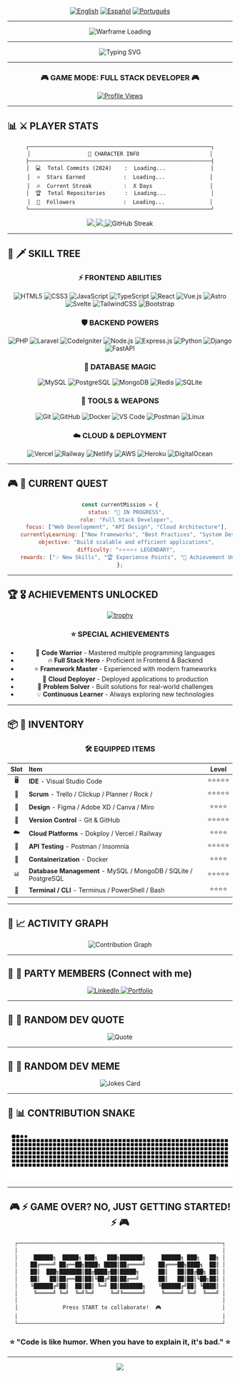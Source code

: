 <div align="center">

<!-- LANGUAGE SELECTOR -->
[![English](https://img.shields.io/badge/Language-English-blue?style=for-the-badge)](./README.md)
[![Español](https://img.shields.io/badge/Idioma-Español-red?style=for-the-badge)](./README_ES.md)
[![Português](https://img.shields.io/badge/Idioma-Português-green?style=for-the-badge)](./README_PT.md)

---

<!-- PIXEL ART GIF -->
<p align="center">
  <img src="https://media1.tenor.com/m/tQF9ESKjRaUAAAAd/warframe-warframe-loading.gif" alt="Warframe Loading" width="600" />
</p>

---

<!-- ANIMATED TITLE -->
<img src="https://readme-typing-svg.herokuapp.com?font=Press+Start+2P&size=40&duration=3000&pause=1000&color=00FF41&center=true&vCenter=true&width=800&height=100&lines=PLAYER+SELECT;%3E+YOUR_NAME+%3C;LEVEL+99+DEVELOPER" alt="Typing SVG" />

---

### 🎮 **GAME MODE: FULL STACK DEVELOPER** 🎮

[![Profile Views](https://komarev.com/ghpvc/?username=GMSantiago-Dev&color=brightgreen&style=for-the-badge&label=PROFILE+VIEWS)](https://github.com/GMSantiago-Dev)

</div>

---

## 📊 ⚔️ PLAYER STATS

<div align="center">

<!-- PLAYER STATS -->

```
┌─────────────────────────────────────────────────────────┐
│                  🎯 CHARACTER INFO                      │
├─────────────────────────────────────────────────────────┤
│  💻  Total Commits (2024)    :  Loading...              │
│  ⭐  Stars Earned            :  Loading...              │
│  🔥  Current Streak          :  X Days                  │
│  🏆  Total Repositories      :  Loading...              │
│  👥  Followers               :  Loading...              │
└─────────────────────────────────────────────────────────┘
```

<!-- GITHUB STATS -->
<a href="https://github.com/GMSantiago-Dev">
  <img height="170em" src="https://github-readme-stats.vercel.app/api?username=GMSantiago-Dev&show_icons=true&theme=radical&include_all_commits=true&count_private=true&hide_border=true&bg_color=0D1117&title_color=00FF41&icon_color=00FF41&text_color=FFFFFF&cache_seconds=86400&rank_icon=github"/>
</a>
<a href="https://github.com/GMSantiago-Dev">
  <img height="170em" src="https://github-readme-stats.vercel.app/api/top-langs/?username=GMSantiago-Dev&layout=compact&langs_count=8&theme=radical&hide_border=true&bg_color=0D1117&title_color=00FF41&text_color=FFFFFF&cache_seconds=86400&card_width=320"/>
</a>

<!-- STREAK STATS -->
<img src="https://streak-stats.demolab.com/?user=GMSantiago-Dev&theme=radical&hide_border=true&background=0D1117&stroke=00FF41&ring=00FF41&fire=FF6D00&currStreakLabel=00FF41" alt="GitHub Streak"/>

</div>

---

## 🎯 🗡️ SKILL TREE

<div align="center">

### ⚡ **FRONTEND ABILITIES**
<img src="https://img.shields.io/badge/HTML5-E34F26?style=for-the-badge&logo=html5&logoColor=white" alt="HTML5" style="pointer-events: none;">
<img src="https://img.shields.io/badge/CSS3-1572B6?style=for-the-badge&logo=css3&logoColor=white" alt="CSS3" style="pointer-events: none;">
<img src="https://img.shields.io/badge/JavaScript-F7DF1E?style=for-the-badge&logo=javascript&logoColor=black" alt="JavaScript" style="pointer-events: none;">
<img src="https://img.shields.io/badge/TypeScript-007ACC?style=for-the-badge&logo=typescript&logoColor=white" alt="TypeScript" style="pointer-events: none;">
<img src="https://img.shields.io/badge/React-20232A?style=for-the-badge&logo=react&logoColor=61DAFB" alt="React" style="pointer-events: none;">
<img src="https://img.shields.io/badge/Vue.js-35495E?style=for-the-badge&logo=vue.js&logoColor=4FC08D" alt="Vue.js" style="pointer-events: none;">
<img src="https://img.shields.io/badge/Astro-FF5D01?style=for-the-badge&logo=astro&logoColor=white" alt="Astro" style="pointer-events: none;">
<img src="https://img.shields.io/badge/Svelte-FF3E00?style=for-the-badge&logo=svelte&logoColor=white" alt="Svelte" style="pointer-events: none;">
<img src="https://img.shields.io/badge/Tailwind_CSS-38B2AC?style=for-the-badge&logo=tailwind-css&logoColor=white" alt="TailwindCSS" style="pointer-events: none;">
<img src="https://img.shields.io/badge/Bootstrap-563D7C?style=for-the-badge&logo=bootstrap&logoColor=white" alt="Bootstrap" style="pointer-events: none;">

### 🛡️ **BACKEND POWERS**
<img src="https://img.shields.io/badge/PHP-777BB4?style=for-the-badge&logo=php&logoColor=white" alt="PHP" style="pointer-events: none;">
<img src="https://img.shields.io/badge/Laravel-FF2D20?style=for-the-badge&logo=laravel&logoColor=white" alt="Laravel" style="pointer-events: none;">
<img src="https://img.shields.io/badge/CodeIgniter-EF4223?style=for-the-badge&logo=codeigniter&logoColor=white" alt="CodeIgniter" style="pointer-events: none;">
<img src="https://img.shields.io/badge/Node.js-43853D?style=for-the-badge&logo=node.js&logoColor=white" alt="Node.js" style="pointer-events: none;">
<img src="https://img.shields.io/badge/Express.js-404D59?style=for-the-badge" alt="Express.js" style="pointer-events: none;">
<img src="https://img.shields.io/badge/Python-3776AB?style=for-the-badge&logo=python&logoColor=white" alt="Python" style="pointer-events: none;">
<img src="https://img.shields.io/badge/Django-092E20?style=for-the-badge&logo=django&logoColor=white" alt="Django" style="pointer-events: none;">
<img src="https://img.shields.io/badge/FastAPI-009688?style=for-the-badge&logo=fastapi&logoColor=white" alt="FastAPI" style="pointer-events: none;">

### 💾 **DATABASE MAGIC**
<img src="https://img.shields.io/badge/MySQL-00000F?style=for-the-badge&logo=mysql&logoColor=white" alt="MySQL" style="pointer-events: none;">
<img src="https://img.shields.io/badge/PostgreSQL-316192?style=for-the-badge&logo=postgresql&logoColor=white" alt="PostgreSQL" style="pointer-events: none;">
<img src="https://img.shields.io/badge/MongoDB-4EA94B?style=for-the-badge&logo=mongodb&logoColor=white" alt="MongoDB" style="pointer-events: none;">
<img src="https://img.shields.io/badge/Redis-DC382D?style=for-the-badge&logo=redis&logoColor=white" alt="Redis" style="pointer-events: none;">
<img src="https://img.shields.io/badge/SQLite-07405E?style=for-the-badge&logo=sqlite&logoColor=white" alt="SQLite" style="pointer-events: none;">

### 🔧 **TOOLS & WEAPONS**
<img src="https://img.shields.io/badge/Git-F05032?style=for-the-badge&logo=git&logoColor=white" alt="Git" style="pointer-events: none;">
<img src="https://img.shields.io/badge/GitHub-181717?style=for-the-badge&logo=github&logoColor=white" alt="GitHub" style="pointer-events: none;">
<img src="https://img.shields.io/badge/Docker-2496ED?style=for-the-badge&logo=docker&logoColor=white" alt="Docker" style="pointer-events: none;">
<img src="https://img.shields.io/badge/VS_Code-007ACC?style=for-the-badge&logo=visual-studio-code&logoColor=white" alt="VS Code" style="pointer-events: none;">
<img src="https://img.shields.io/badge/Postman-FF6C37?style=for-the-badge&logo=postman&logoColor=white" alt="Postman" style="pointer-events: none;">
<img src="https://img.shields.io/badge/Linux-FCC624?style=for-the-badge&logo=linux&logoColor=black" alt="Linux" style="pointer-events: none;">

### ☁️ **CLOUD & DEPLOYMENT**
<img src="https://img.shields.io/badge/Vercel-000000?style=for-the-badge&logo=vercel&logoColor=white" alt="Vercel" style="pointer-events: none;">
<img src="https://img.shields.io/badge/Railway-0B0D0E?style=for-the-badge&logo=railway&logoColor=white" alt="Railway" style="pointer-events: none;">
<img src="https://img.shields.io/badge/Netlify-00C7B7?style=for-the-badge&logo=netlify&logoColor=white" alt="Netlify" style="pointer-events: none;">
<img src="https://img.shields.io/badge/AWS-232F3E?style=for-the-badge&logo=amazon-aws&logoColor=white" alt="AWS" style="pointer-events: none;">
<img src="https://img.shields.io/badge/Heroku-430098?style=for-the-badge&logo=heroku&logoColor=white" alt="Heroku" style="pointer-events: none;">
<img src="https://img.shields.io/badge/Digital_Ocean-0080FF?style=for-the-badge&logo=digitalocean&logoColor=white" alt="DigitalOcean" style="pointer-events: none;">

</div>

---

## 🎮 📜 CURRENT QUEST

<div align="center">

```javascript
const currentMission = {
    status: "🔄 IN PROGRESS",
    role: "Full Stack Developer",
    focus: ["Web Development", "API Design", "Cloud Architecture"],
    currentlyLearning: ["New Frameworks", "Best Practices", "System Design"],
    objective: "Build scalable and efficient applications",
    difficulty: "⭐⭐⭐⭐⭐ LEGENDARY",
    rewards: ["💡 New Skills", "🏆 Experience Points", "🎯 Achievement Unlocked"]
};
```

</div>

---

## 🏆 🎖️ ACHIEVEMENTS UNLOCKED

<div align="center">

[![trophy](https://github-profile-trophy.vercel.app/?username=GMSantiago-Dev&theme=radical&no-frame=true&no-bg=true&column=7&margin-w=15&margin-h=15)](https://github.com/ryo-ma/github-profile-trophy)

### ⭐ **SPECIAL ACHIEVEMENTS**

- 🎯 **Code Warrior** - Mastered multiple programming languages
- 🔥 **Full Stack Hero** - Proficient in Frontend & Backend
- ⭐ **Framework Master** - Experienced with modern frameworks
- 🚀 **Cloud Deployer** - Deployed applications to production
- 💛 **Problem Solver** - Built solutions for real-world challenges
- 💡 **Continuous Learner** - Always exploring new technologies

</div>

---

## 📦 🎒 INVENTORY

<div align="center">

### 🛠️ **EQUIPPED ITEMS**

| Slot | Item | Level |
|:----:|:-----|:-----:|
| 🖥️ | **IDE** - Visual Studio Code | ⭐⭐⭐⭐⭐ |
| 📝 | **Scrum** - Trello / Clickup / Planner / Rock / | ⭐⭐⭐⭐⭐ |
| 🎨 | **Design** - Figma / Adobe XD / Canva / Miro | ⭐⭐⭐⭐ |
| 📱 | **Version Control** - Git & GitHub | ⭐⭐⭐⭐⭐ |
| ☁️ | **Cloud Platforms** - Dokploy / Vercel / Railway | ⭐⭐⭐⭐ |
| 🧪 | **API Testing** - Postman / Insomnia | ⭐⭐⭐⭐⭐ |
| 🐳 | **Containerization** - Docker | ⭐⭐⭐⭐ |
| 📊 | **Database Management** - MySQL / MongoDB / SQLite / PostgreSQL | ⭐⭐⭐⭐⭐ |
| 🧮 | **Terminal / CLI** - Terminus / PowerShell / Bash | ⭐⭐⭐⭐ |

</div>

---

## 🎲 📈 ACTIVITY GRAPH

<div align="center">

<!-- CONTRIBUTION GRAPH -->
<img src="https://github-readme-activity-graph.vercel.app/graph?username=GMSantiago-Dev&theme=react-dark&hide_border=true&area=true&bg_color=0D1117&color=00FF41&line=00FF41&point=FFFFFF" alt="Contribution Graph"/>

</div>

---

## 👥 🤝 PARTY MEMBERS (Connect with me)

<div align="center">

<a href="https://linkedin.com/in/santiago-galeano-mendieta-a8914416a" target="_blank">
  <img src="https://img.shields.io/badge/LinkedIn-0077B5?style=for-the-badge&logo=linkedin&logoColor=white" alt="LinkedIn">
</a>
<a href="https://gmsantiago.fluxoweb.net" target="_blank">
  <img src="https://img.shields.io/badge/Portfolio-FF5722?style=for-the-badge&logo=google-chrome&logoColor=white" alt="Portfolio">
</a>

<!-- 
<a href="https://twitter.com/YOUR_TWITTER" target="_blank">
  <img src="https://img.shields.io/badge/Twitter-1DA1F2?style=for-the-badge&logo=twitter&logoColor=white" alt="Twitter">
</a>
<a href="mailto:your.email@example.com" target="_blank">
  <img src="https://img.shields.io/badge/Email-D14836?style=for-the-badge&logo=gmail&logoColor=white" alt="Email">
</a>
<a href="https://discord.com/users/YOUR_DISCORD" target="_blank">
  <img src="https://img.shields.io/badge/Discord-7289DA?style=for-the-badge&logo=discord&logoColor=white" alt="Discord">
</a>
-->

</div>

---

## 💬 💭 RANDOM DEV QUOTE

<div align="center">

![Quote](https://quotes-github-readme.vercel.app/api?type=horizontal&theme=radical)

</div>

---

## 🎯 🎲 RANDOM DEV MEME

<div align="center">

![Jokes Card](https://readme-jokes.vercel.app/api?theme=radical&hideBorder)

</div>

---

## 🐍 📊 CONTRIBUTION SNAKE

<div align="center">

<picture>
  <source media="(prefers-color-scheme: dark)" srcset="https://raw.githubusercontent.com/GMSantiago-Dev/GMSantiago-Dev/output/github-contribution-grid-snake-dark.svg">
  <source media="(prefers-color-scheme: light)" srcset="https://raw.githubusercontent.com/GMSantiago-Dev/GMSantiago-Dev/output/github-contribution-grid-snake-light.svg">
  <img alt="github contribution grid snake animation" src="https://raw.githubusercontent.com/GMSantiago-Dev/GMSantiago-Dev/output/github-contribution-grid-snake.svg">
</picture>

</div>

---

<div align="center">

## 🎮 ⚡ GAME OVER? NO, JUST GETTING STARTED! ⚡ 🎮

```
┌────────────────────────────────────────────────────────────────┐
│                                                                │
│     ██████╗  █████╗ ███╗   ███╗███████╗     ██████╗ ███╗   ██╗ │
│    ██╔════╝ ██╔══██╗████╗ ████║██╔════╝    ██╔═══██╗████╗  ██║ │
│    ██║  ███╗███████║██╔████╔██║█████╗      ██║   ██║██╔██╗ ██║ │
│    ██║   ██║██╔══██║██║╚██╔╝██║██╔══╝      ██║   ██║██║╚██╗██║ │
│    ╚██████╔╝██║  ██║██║ ╚═╝ ██║███████╗    ╚██████╔╝██║ ╚████║ │
│     ╚═════╝ ╚═╝  ╚═╝╚═╝     ╚═╝╚══════╝     ╚═════╝ ╚═╝  ╚═══╝ │
│                                                                │
│              Press START to collaborate!  🎮                   │
│                                                                │
└────────────────────────────────────────────────────────────────┘
```

### ⭐ **"Code is like humor. When you have to explain it, it's bad."** ⭐

---

<img src="https://capsule-render.vercel.app/api?type=waving&color=gradient&customColorList=6,11,20&height=150&section=footer&text=Thanks%20for%20visiting!&fontSize=40&fontColor=fff&animation=twinkling&fontAlignY=72"/>

</div>
